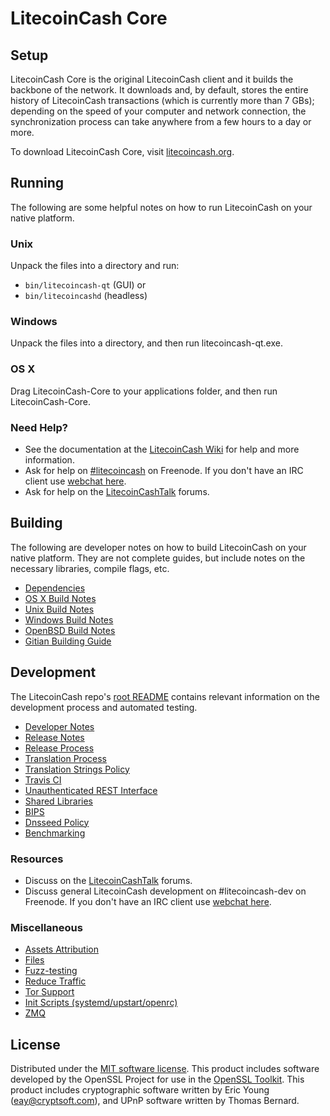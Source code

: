 LitecoinCash Core
=============

Setup
---------------------
LitecoinCash Core is the original LitecoinCash client and it builds the backbone of the network. It downloads and, by default, stores the entire history of LitecoinCash transactions (which is currently more than 7 GBs); depending on the speed of your computer and network connection, the synchronization process can take anywhere from a few hours to a day or more.

To download LitecoinCash Core, visit [litecoincash.org](https://litecoincash.org).

Running
---------------------
The following are some helpful notes on how to run LitecoinCash on your native platform.

### Unix

Unpack the files into a directory and run:

- `bin/litecoincash-qt` (GUI) or
- `bin/litecoincashd` (headless)

### Windows

Unpack the files into a directory, and then run litecoincash-qt.exe.

### OS X

Drag LitecoinCash-Core to your applications folder, and then run LitecoinCash-Core.

### Need Help?

* See the documentation at the [LitecoinCash Wiki](https://litecoincash.info/)
for help and more information.
* Ask for help on [#litecoincash](http://webchat.freenode.net?channels=litecoincash) on Freenode. If you don't have an IRC client use [webchat here](http://webchat.freenode.net?channels=litecoincash).
* Ask for help on the [LitecoinCashTalk](https://litecoincashtalk.io/) forums.

Building
---------------------
The following are developer notes on how to build LitecoinCash on your native platform. They are not complete guides, but include notes on the necessary libraries, compile flags, etc.

- [Dependencies](dependencies.md)
- [OS X Build Notes](build-osx.md)
- [Unix Build Notes](build-unix.md)
- [Windows Build Notes](build-windows.md)
- [OpenBSD Build Notes](build-openbsd.md)
- [Gitian Building Guide](gitian-building.md)

Development
---------------------
The LitecoinCash repo's [root README](/README.md) contains relevant information on the development process and automated testing.

- [Developer Notes](developer-notes.md)
- [Release Notes](release-notes.md)
- [Release Process](release-process.md)
- [Translation Process](translation_process.md)
- [Translation Strings Policy](translation_strings_policy.md)
- [Travis CI](travis-ci.md)
- [Unauthenticated REST Interface](REST-interface.md)
- [Shared Libraries](shared-libraries.md)
- [BIPS](bips.md)
- [Dnsseed Policy](dnsseed-policy.md)
- [Benchmarking](benchmarking.md)

### Resources
* Discuss on the [LitecoinCashTalk](https://litecoincashtalk.io/) forums.
* Discuss general LitecoinCash development on #litecoincash-dev on Freenode. If you don't have an IRC client use [webchat here](http://webchat.freenode.net/?channels=litecoincash-dev).

### Miscellaneous
- [Assets Attribution](assets-attribution.md)
- [Files](files.md)
- [Fuzz-testing](fuzzing.md)
- [Reduce Traffic](reduce-traffic.md)
- [Tor Support](tor.md)
- [Init Scripts (systemd/upstart/openrc)](init.md)
- [ZMQ](zmq.md)

License
---------------------
Distributed under the [MIT software license](/COPYING).
This product includes software developed by the OpenSSL Project for use in the [OpenSSL Toolkit](https://www.openssl.org/). This product includes
cryptographic software written by Eric Young ([eay@cryptsoft.com](mailto:eay@cryptsoft.com)), and UPnP software written by Thomas Bernard.
